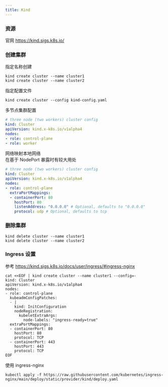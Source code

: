 ```yaml
---
title: Kind
---
```


### 资源

官网 https://kind.sigs.k8s.io/

### 创建集群

指定名称创建

```shell
kind create cluster --name cluster1
kind create cluster --name cluster2
```

指定配置文件

```
kind create cluster --config kind-config.yaml
```

多节点集群配置

```yaml title="kind-config.yaml"
# three node (two workers) cluster config
kind: Cluster
apiVersion: kind.x-k8s.io/v1alpha4
nodes:
- role: control-plane
- role: worker
```

网络映射本地网络  
在基于 NodePort 暴露时有较大用处


```yaml title="kind-config.yaml"
# three node (two workers) cluster config
kind: Cluster
apiVersion: kind.x-k8s.io/v1alpha4
nodes:
- role: control-plane
  extraPortMappings:
  - containerPort: 80
    hostPort: 80
    listenAddress: "0.0.0.0" # Optional, defaults to "0.0.0.0"
    protocol: udp # Optional, defaults to tcp
```

### 删除集群

```shell
kind delete cluster --name cluster1
kind delete cluster --name cluster2
```
### Ingress 设置

参考 https://kind.sigs.k8s.io/docs/user/ingress/#ingress-nginx

```shell
cat <<EOF | kind create cluster --name cluster1 --config=-
kind: Cluster
apiVersion: kind.x-k8s.io/v1alpha4
nodes:
- role: control-plane
  kubeadmConfigPatches:
  - |
    kind: InitConfiguration
    nodeRegistration:
      kubeletExtraArgs:
        node-labels: "ingress-ready=true"
  extraPortMappings:
  - containerPort: 80
    hostPort: 80
    protocol: TCP
  - containerPort: 443
    hostPort: 443
    protocol: TCP
EOF

```
使用 ingress-nginx
```
kubectl apply -f https://raw.githubusercontent.com/kubernetes/ingress-nginx/main/deploy/static/provider/kind/deploy.yaml
```